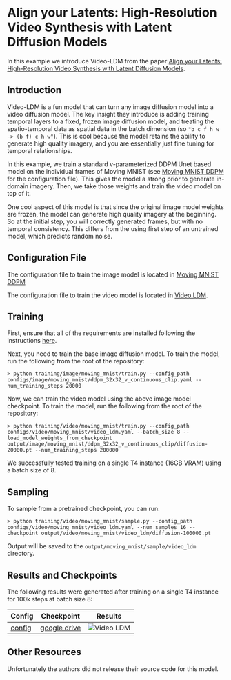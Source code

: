 # Align your Latents: High-Resolution Video Synthesis with Latent Diffusion Models

In this example we introduce Video-LDM from the paper [Align your Latents: High-Resolution Video Synthesis with Latent Diffusion Models](https://arxiv.org/abs/2304.08818).

## Introduction

Video-LDM is a fun model that can turn any image diffusion model into a video diffusion model. The key insight they introduce is adding training temporal layers to a fixed, frozen image diffusion model, and treating the spatio-temporal data as spatial data in the batch dimension (so `"b c f h w -> (b f) c h w"`). This is cool because the model retains the ability to generate high quality imagery, and you are essentially just fine tuning for temporal relationships.

In this example, we train a standard v-parameterized DDPM Unet based model on the individual frames of Moving MNIST (see [Moving MNIST DDPM](https://github.com/swookey-thinky/xdiffusion/blob/main/configs/image/moving_mnist/ddpm_32x32_v_continuous_clip.yaml) for the configuration file). This gives the model a strong prior to generate in-domain imagery. Then, we take those weights and train the video model on top of it.

One cool aspect of this model is that since the original image model weights are frozen, the model can generate high quality imagery at the beginning. So at the initial step, you will correctly generated frames, but with no temporal consistency. This differs from the using first step of an untrained model, which predicts random noise.

## Configuration File

The configuration file to train the image model is located in [Moving MNIST DDPM](https://github.com/swookey-thinky/xdiffusion/blob/main/configs/image/moving_mnist/ddpm_32x32_v_continuous_clip.yaml)

The configuration file to train the video model is located in [Video LDM](https://github.com/swookey-thinky/xdiffusion/blob/main/configs/video/moving_mnist/video_ldm.yaml).

## Training

First, ensure that all of the requirements are installed following the instructions [here](https://github.com/swookey-thinky/xdiffusion?tab=readme-ov-file#requirements).

Next, you need to train the base image diffusion model. To train the model, run the following from the root of the repository:

```
> python training/image/moving_mnist/train.py --config_path configs/image/moving_mnist/ddpm_32x32_v_continuous_clip.yaml --num_training_steps 20000
```

Now, we can train the video model using the above image model checkpoint. To train the model, run the following from the root of the repository:

```
> python training/video/moving_mnist/train.py --config_path configs/video/moving_mnist/video_ldm.yaml --batch_size 8 --load_model_weights_from_checkpoint output/image/moving_mnist/ddpm_32x32_v_continuous_clip/diffusion-20000.pt --num_training_steps 200000
```

We successfully tested training on a single T4 instance (16GB VRAM) using a batch size of 8.

## Sampling

To sample from a pretrained checkpoint, you can run:

```
> python training/video/moving_mnist/sample.py --config_path configs/video/moving_mnist/video_ldm.yaml --num_samples 16 --checkpoint output/video/moving_mnist/video_ldm/diffusion-100000.pt
```

Output will be saved to the `output/moving_mnist/sample/video_ldm` directory.

## Results and Checkpoints

The following results were generated after training on a single T4 instance for 100k steps at batch size 8:

| Config | Checkpoint | Results
| ------ | ---------- | -------
| [config](https://github.com/swookey-thinky/xdiffusion/blob/main/configs/video/moving_mnist/video_ldm.yaml) | [google drive](https://drive.google.com/file/d/1gAMyfBjr47sscPGNlzsxAHJegHv-dLrc/view?usp=sharing) | ![Video LDM](https://drive.google.com/uc?export=view&id=1aYxiwkgdAd6oFpXMwQhDwfiXXYJlDDFG)

## Other Resources

Unfortunately the authors did not release their source code for this model.
